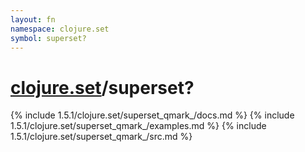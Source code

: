 ```yaml
---
layout: fn
namespace: clojure.set
symbol: superset?
---
```


# [clojure.set](../)/superset?

{% include 1.5.1/clojure.set/superset_qmark_/docs.md %}
{% include 1.5.1/clojure.set/superset_qmark_/examples.md %}
{% include 1.5.1/clojure.set/superset_qmark_/src.md %}

